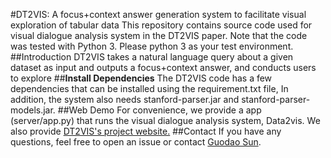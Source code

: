 #DT2VIS: A focus+context answer generation system to facilitate visual exploration of tabular data
This repository contains source code used for visual dialogue analysis system in the DT2VIS paper. Note that the code was tested with Python 3. Please python 3 as your test environment.
##Introduction
DT2VIS takes a natural language query about a given dataset as input and outputs a focus+context answer, and conducts users to explore
##**Install Dependencies**
The DT2VIS code has a few dependencies that can be installed using the requirement.txt file,
In addition, the system also needs stanford-parser.jar and stanford-parser-models.jar.
##Web Demo
For convenience, we provide a app (server/app.py) that runs the visual dialogue analysis system, Data2vis. We also provide [DT2VIS's project website.](http://dt2vis.godoorsun.org:45186/)
##Contact
If you have any questions, feel free to open an issue or contact [Guodao Sun](guodao@zjut.edu.cn).